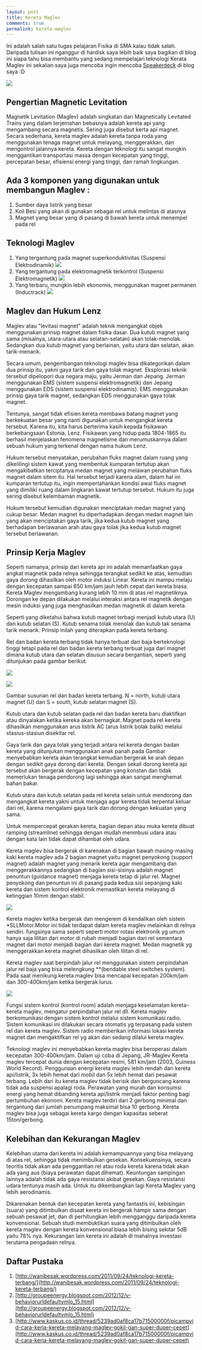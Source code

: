 ```yaml
---
layout: post
title: Kereta Maglev
comments: true
permalink: kereta-maglev
---
```


<script async class="speakerdeck-embed" data-id="6a2a94d033b80132573f121bd1ded631" data-ratio="1.33333333333333" src="//speakerdeck.com/assets/embed.js"></script>

Ini adalah salah satu tugas pelajaran Fisika di SMA kalau tidak salah. Daripada tulisan ini nganggur di hardisk saya lebih baik saya bagikan di blog ini siapa tahu bisa membantu yang sedang mempelajari teknologi Kerata Maglev ini sekalian saya juga mencoba ingin mencoba [Speakerdeck](http://speakerdeck.com "Speakerdeck") di blog saya :D

![](/assets/maglev1.jpg)

## Pengertian Magnetic Levitation
Magnetik Levitation (Maglev) adalah singkatan dari Magnetically Levitated Trains  yang dalam terjemahan bebasnya adalah kereta api yang mengambang secara magnetis. Sering juga disebut kerta api magnet. Secara sederhana, kereta maglev adalah kereta tanpa roda yang menggunakan tenaga magnet untuk melayang, menggerakkan, dan mengontrol jalannya kereta. Kereta dengan teknologi itu sangat mungkin menggantikan transportasi massa dengan kecepatan yang tinggi, percepatan besar, efisiensi energi yang tinggi, dan ramah lingkungan.


## Ada 3 komponen yang digunakan untuk membangun Maglev :
1. Sumber daya listrik yang besar 
2. Koil Besi yang akan di gunakan sebagai rel untuk melintas di atasnya
3. Magnet yang besar yang di pasang di bawah kereta untuk menempel pada rel


## Teknologi Maglev
1. Yang tergantung pada magnet superkonduktivitas (Suspensi Elektrodinamik)
![](/assets/maglev2.jpg)
2. Yang tergantung pada elektromagnetik terkontrol (Suspensi Elektromagnetik)
![](/assets/maglev3.jpg)
3. Yang terbaru, mungkin lebih ekonomis, menggunakan magnet permanen (Inductrack)
![](/assets/maglev4.jpg)

## Maglev dan Hukum Lenz
Maglev atau "levitasi magnet" adalah teknik mengangkat objek menggunakan prinsip magnet dalam fisika dasar. Dua kutub magnet yang sama (misalnya, utara-utara atau selatan-selatan) akan tolak-menolak. Sedangkan dua kutub magnet yang berlainan, yaitu utara dan selatan, akan tarik-menarik.

Secara umum, pengembangan teknologi maglev bisa dikategorikan dalam dua prinsip itu, yakni gaya tarik dan gaya tolak magnet. Eksplorasi teknik tersebut dipelopori dua negara maju, yaitu Jerman dan Jepang. Jerman menggunakan EMS (sistem suspensi elektromagnetik) dan Jepang menggunakan EDS (sistem suspensi elektrodinamis). EMS menggunakan prinsip gaya tarik magnet, sedangkan EDS menggunakan gaya tolak magnet.

Tentunya, sangat tidak efisien kereta membawa batang magnet yang berkekuatan besar yang nanti digunakan untuk mengangkat kereta tersebut. Karena itu, kita harus berterima kasih kepada fisikawan berkebangsaan Estonia, Lenz. Fisikawan yang hidup pada 1804-1865 itu berhasil menjelaskan fenomena magnetisme dan merumuskannya dalam sebuah hukum yang terkenal dengan nama hukum Lenz.

Hukum tersebut menyatakan, perubahan fluks magnet dalam ruang yang dikelilingi sistem kawat yang membentuk kumparan tertutup akan mengakibatkan terciptanya medan magnet yang melawan perubahan fluks magnet dalam sitem itu. Hal tersebut terjadi karena alam, dalam hal ini kumparan tertutup itu, ingin mempertahankan kondisi awal fluks magnet yang dimiliki ruang dalam lingkaran kawat tertutup tersebut. Hukum itu juga sering disebut kelembaman magnetik.

Hukum tersebut kemudian digunakan menciptakan medan magnet yang cukup besar. Medan magnet itu diperhadapkan dengan medan magnet lain yang akan menciptakan gaya tarik, jika kedua kutub magnet yang berhadapan berlawanan arah atau gaya tolak jika kedua kutub magnet tersebut berlawanan.


## Prinsip Kerja Maglev
Seperti namanya, prinsip dari kereta api ini adalah memanfaatkan gaya angkat magnetik pada relnya sehingga terangkat sedikit ke atas, kemudian gaya dorong dihasilkan oleh motor induksi Linear. Kereta ini mampu melaju dengan kecepatan sampai 650 km/jam jauh lebih cepat dari kereta biasa. Kereta Maglev mengambang kurang lebih 10 mm di atas rel magnetiknya. Dorongan ke depan dilakukan melalui interaksi antara rel magnetik dengan mesin induksi yang juga menghasilkan medan magnetik di dalam kereta.

Seperti yang diketahui bahwa kutub magnet terbagi menjadi kutub utara (U) dan kutub selatan (S). Kutub senama tolak menolak dan kutub tak senama tarik menarik. Prinsip inilah yang diterapkan pada kereta terbang.

Rel dan badan kereta terbang tidak hanya terbuat dari baja berteknologi tinggi tetapi pada rel dan badan kereta terbang terbuat juga dari magnet dimana kutub utara dan selatan disusun secara bergantian, seperti yang ditunjukan pada gambar berikut.

![](/assets/maglev5.png)

![](/assets/maglev6.png)

Gambar susunan rel dan badan kereta terbang. N = north, kutub utara magnet (U) dan S = south, kutub selatan magnet (S).

Kutub utara dan kutub selatan pada rel dan badan kereta baru diaktifkan atau dinyalakan ketika kereka akan bernagkat. Magnet pada rel kereta dihasilkan menggunakan arus listrik AC (arus listrik bolak balik) melalui stasius-stasiun disekitar rel.

Gaya tarik dan gaya tolak yang terjadi antara rel kereta dengan badan kereta yang ditunjukan menggunakan anak panah pada Gambar menyebabkan kereta akan terangkat kemudian bergerak ke arah depan dengan sedikit gaya dorong dari kereta. Dengan sekali dorong kereta api tersebut akan bergerak dengan kecepatan yang konstan dan tidak memerlukan tenaga pendorong lagi sehingga akan sangat menghemat bahan bakar.

Kutub utara dan kutub selatan pada rel kereta selain untuk mendorong dan 
mengangkat kereta yakni untuk menjaga agar kereta tidak terpental keluar dari rel, karena mengalami gaya tarik dan dorong dengan kekuatan yang sama.

Untuk mempercepat gerakan kereta, bagian depan atau muka kereta dibuat ramping (streamline) sehingga dengan mudah menmbusi udara atau dengan kata lain tidak dapat dihambat oleh udara.

Kereta maglev bisa bergerak di karenakan di bagian bawah masing-masing kaki kereta maglev ada 2 bagian magnet yaitu magnet penyokong (support magnet) adalah magnet yang menarik kereta agar mengambang dan menggerakkannya sedangkan di bagian sisi-sisinya adalah magnet penuntun (guidance magnet) menjaga kereta tetap di jalur rel. Magnet penyokong dan penuntun ini di pasang pada kedua sisi sepanjang kaki kereta dan sistem kontrol elektronik memastikan kereta melayang di ketinggian 10mm dengan stabil.

![](/assets/maglev7.png)

Kereta maglev ketika bergerak dan mengerem di kendalikan oleh sistem *SLLMotor.Motor ini tidak terdapat dalam kereta maglev melainkan di relnya sendiri. fungsinya sama seperti seperti motor rotasi elektronik yg umum hanya saja lilitan dari motor di rubah menjadi bagian dari rel sementara magnet dari motor menjadi bagian dari kereta magnet. Medan magnetik yg menggerakkan kereta magnet dihasilkan oleh lilitan di rel.

Kereta maglev saat berpindah jalur rel menggunakan sistem perpindahan jalur rel baja yang bisa melengkung **(bendable steel switches system). Pada saat menikung kereta maglev bisa mencapai kecepatan 200km/jam dan 300-400km/jam ketika bergerak lurus.

![](/assets/maglev8.jpg)

Fungsi sistem kontrol (kontrol room) adalah menjaga keselamatan kereta-kereta maglev, mengatur perpindahan jalur rel dll. Kereta maglev berkomunikasi dengan sistem kontrol melalui sistem komunikasi radio. Sistem komunikasi ini dilakukan secara otomatis yg terpasang pada sistem rel dan kereta maglev. Sistem radio memberikan informasi lokasi kereta magnet dan mengaktifkan rel yg akan dan sedang dilalui kereta maglev.

Teknologi maglev ini menyebabkan kereta maglev bisa beroperasi dalam kecepatan 300-400km/jam. Dalam uji coba di Jepang, JR-Maglev Kereta maglev tercepat dunia dengan kecepatan resmi, 581 km/jam (2003, Guiness World Record). Penggunaan energi kereta maglev lebih rendah dari kereta api/listrik, 3x lebih hemat dari mobil dan 5x lebih hemat dari pesawat terbang. Lebih dari itu kereta maglev tidak berisik dan berguncang karena tidak ada suspensi apalagi roda. Perawatan yang murah dan konsumsi energi yang hemat dibanding kereta api/listrik menjadi faktor penting bagi pertumbuhan ekonomi. Kereta maglev terdiri dari 2 gerbong minimal dan tergantung dari jumlah penumpang maksimal bisa 10 gerbong. Kereta maglev bisa juga sebagai kereta kargo dengan kapasitas seberat 15ton/gerbong.


## Kelebihan dan Kekurangan Maglev
Kelebihan utama dari kereta ini adalah kemampuannya yang bisa melayang di atas rel, sehingga tidak menimbulkan gesekan. Konsekuensinya, secara teoritis tidak akan ada penggantian rel atau roda kereta karena tidak akan ada yang aus (biaya perawatan dapat dihemat). Keuntungan sampingan lainnya adalah tidak ada gaya resistansi akibat gesekan. Gaya resistansi udara tentunya masih ada. 
Untuk itu dikembangkan lagi Kereta Maglev yang lebih aerodinamis.

Dikarenakan bentuk dan kecepatan kereta yang fantastis ini, kebisingan (suara) yang ditimbulkan disaat kereta ini bergerak hampir sama dengan sebuah pesawat jet, dan di perhitungkan lebih mengganggu daripada kereta konvensional. Sebuah studi membuktikan suara yang ditimbulkan oleh kereta maglev dengan kereta konvensional biasa lebih bising sekitar 5dB yaitu 78% nya. Kekurangan lain kereta ini adalah di mahalnya investasi terutama pengadaan relnya.

## Daftar Pustaka
1. [http://wanibesak.wordpress.com/2011/09/24/teknologi-kereta-terbang/](http://wanibesak.wordpress.com/2011/09/24/teknologi-kereta-terbang/)
2. [http://groupeenergy.blogspot.com/2012/12/v-behaviorurldefaultvmlo_15.html](http://groupeenergy.blogspot.com/2012/12/v-behaviorurldefaultvmlo_15.html)
3. [http://www.kaskus.co.id/thread/5239ad0af8ca17b71500000f/picampvid-cara-kerja-kereta-melayang-maglev-gokil-gan-super-duper-cepet](http://www.kaskus.co.id/thread/5239ad0af8ca17b71500000f/picampvid-cara-kerja-kereta-melayang-maglev-gokil-gan-super-duper-cepet)